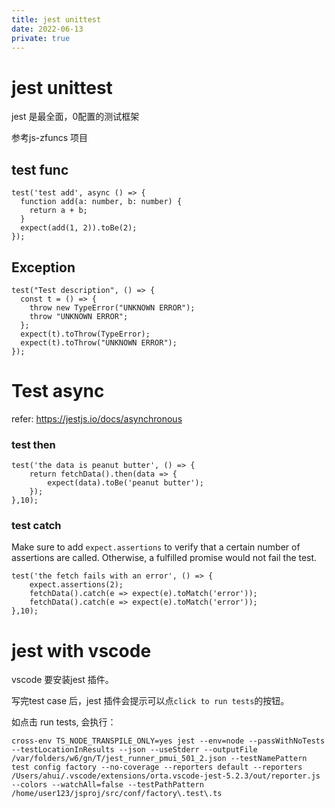 ```yaml
---
title: jest unittest
date: 2022-06-13
private: true
---
```

# jest unittest
jest 是最全面，0配置的测试框架

参考js-zfuncs 项目

## test func
    test('test add', async () => {
      function add(a: number, b: number) {
        return a + b;
      }
      expect(add(1, 2)).toBe(2);
    });

## Exception

    test("Test description", () => {
      const t = () => {
        throw new TypeError("UNKNOWN ERROR");
        throw "UNKNOWN ERROR";
      };
      expect(t).toThrow(TypeError);
      expect(t).toThrow("UNKNOWN ERROR");
    });

# Test async
refer: https://jestjs.io/docs/asynchronous

### test then

    test('the data is peanut butter', () => {
        return fetchData().then(data => {
            expect(data).toBe('peanut butter');
        });
    },10);

### test catch
Make sure to add `expect.assertions` to verify that a certain number of assertions are called. 
Otherwise, a fulfilled promise would not fail the test.

    test('the fetch fails with an error', () => {
        expect.assertions(2);
        fetchData().catch(e => expect(e).toMatch('error'));
        fetchData().catch(e => expect(e).toMatch('error'));
    },10);


# jest with vscode
vscode 要安装jest 插件。

写完test case 后，jest 插件会提示可以点`click to run tests`的按钮。

如点击 run tests, 会执行：

    cross-env TS_NODE_TRANSPILE_ONLY=yes jest --env=node --passWithNoTests --testLocationInResults --json --useStderr --outputFile /var/folders/w6/gn/T/jest_runner_pmui_501_2.json --testNamePattern test config factory --no-coverage --reporters default --reporters /Users/ahui/.vscode/extensions/orta.vscode-jest-5.2.3/out/reporter.js --colors --watchAll=false --testPathPattern /home/user123/jsproj/src/conf/factory\.test\.ts